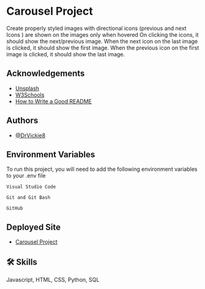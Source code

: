
# Carousel Project


Create properly styled images with directional icons (previous and next Icons ) are shown on the images only when hovered
On clicking the icons, it should show the next/previous image. 
When the next icon on the last image is clicked, it should show the first image.
When the previous icon on the first image is clicked, it should show the last image.


## Acknowledgements

 - [Unsplash](https://unsplash.com/)
 - [W3Schools](https://www.w3schools.com/)
 - [How to Write a Good README](https://readme.so/editor)


## Authors

- [@DrVickie8](https://www.github.com/DrVickie8)


## Environment Variables

To run this project, you will need to add the following environment variables to your .env file

`Visual Studio Code`

`Git and Git Bash`

`GitHub`


## Deployed Site

- [Carousel Project](https://drvickie8.github.io/ZURI---CAROUSEL-PROJECT/)











## 🛠 Skills
Javascript, HTML, CSS, Python, SQL

 
